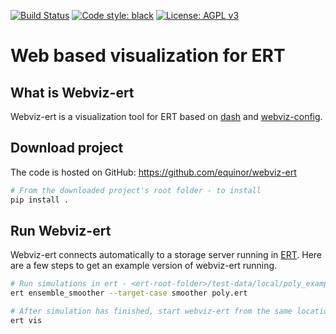 [![Build Status](https://github.com/equinor/webviz-ert/workflows/Python/badge.svg)](https://github.com/equinor/webviz-ert/actions?query=workflow%3APython)
[![Code style: black](https://img.shields.io/badge/code%20style-black-000000.svg)](https://github.com/psf/black)
[![License: AGPL v3](https://img.shields.io/badge/License-AGPL%20v3-blue.svg)](https://www.gnu.org/licenses/agpl-3.0)

# Web based visualization for ERT

## What is Webviz-ert
Webviz-ert is a visualization tool for ERT based on [dash](https://github.com/plotly/dash) 
and [webviz-config](https://github.com/equinor/webviz-config).

## Download project
The code is hosted on GitHub:
https://github.com/equinor/webviz-ert

```sh
# From the downloaded project's root folder - to install
pip install .
```

## Run Webviz-ert
Webviz-ert connects automatically to a storage server running in [ERT](https://github.com/equinor/ert).
Here are a few steps to get an example version of webviz-ert running.

```sh
# Run simulations in ert - <ert-root-folder>/test-data/local/poly_example/
ert ensemble_smoother --target-case smoother poly.ert

# After simulation has finished, start webviz-ert from the same location with
ert vis
```
